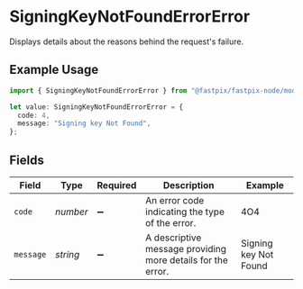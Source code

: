 # SigningKeyNotFoundErrorError

Displays details about the reasons behind the request's failure.

## Example Usage

```typescript
import { SigningKeyNotFoundErrorError } from "@fastpix/fastpix-node/models";

let value: SigningKeyNotFoundErrorError = {
  code: 4,
  message: "Signing key Not Found",
};
```

## Fields

| Field                                                       | Type                                                        | Required                                                    | Description                                                 | Example                                                     |
| ----------------------------------------------------------- | ----------------------------------------------------------- | ----------------------------------------------------------- | ----------------------------------------------------------- | ----------------------------------------------------------- |
| `code`                                                      | *number*                                                    | :heavy_minus_sign:                                          | An error code indicating the type of the error.             | 4O4                                                         |
| `message`                                                   | *string*                                                    | :heavy_minus_sign:                                          | A descriptive message providing more details for the error. | Signing key Not Found                                       |